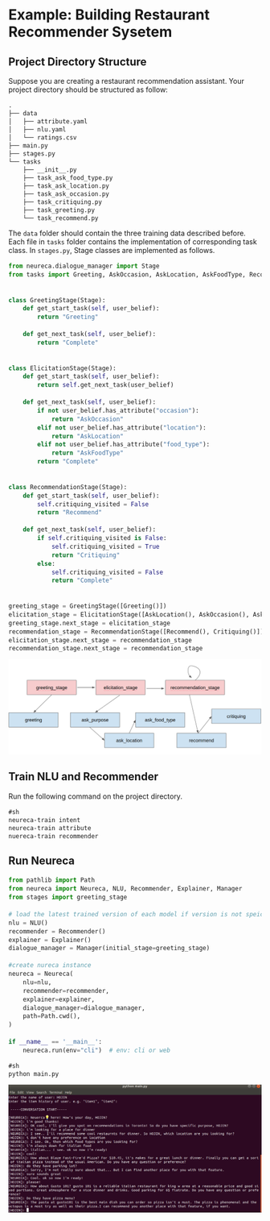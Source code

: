 # Example: Building Restaurant Recommender Sysetem

## Project Directory Structure

Suppose you are creating a restaurant recommendation assistant. Your project directory should be structured as follow:

```
.
├── data
│   ├── attribute.yaml
│   ├── nlu.yaml
│   └── ratings.csv
├── main.py
├── stages.py
└── tasks
    ├── __init__.py
    ├── task_ask_food_type.py
    ├── task_ask_location.py
    ├── task_ask_occasion.py
    ├── task_critiquing.py
    ├── task_greeting.py
    └── task_recommend.py
```

The `data` folder should contain the three training data described before. Each file in `tasks` folder contains the implementation of corresponding task class. In `stages.py`, Stage classes are implemented as follows.


```python 
from neureca.dialogue_manager import Stage
from tasks import Greeting, AskOccasion, AskLocation, AskFoodType, Recommend, Critiquing


class GreetingStage(Stage):
    def get_start_task(self, user_belief):
        return "Greeting"

    def get_next_task(self, user_belief):
        return "Complete"


class ElicitationStage(Stage):
    def get_start_task(self, user_belief):
        return self.get_next_task(user_belief)

    def get_next_task(self, user_belief):
        if not user_belief.has_attribute("occasion"):
            return "AskOccasion"
        elif not user_belief.has_attribute("location"):
            return "AskLocation"
        elif not user_belief.has_attribute("food_type"):
            return "AskFoodType"
        return "Complete"


class RecommendationStage(Stage):
    def get_start_task(self, user_belief):
        self.critiquing_visited = False
        return "Recommend"

    def get_next_task(self, user_belief):
        if self.critiquing_visited is False:
            self.critiquing_visited = True
            return "Critiquing"
        else:
            self.critiquing_visited = False
            return "Complete"


greeting_stage = GreetingStage([Greeting()])
elicitation_stage = ElicitationStage([AskLocation(), AskOccasion(), AskFoodType()])
greeting_stage.next_stage = elicitation_stage
recommendation_stage = RecommendationStage([Recommend(), Critiquing()])
elicitation_stage.next_stage = recommendation_stage
recommendation_stage.next_stage = recommendation_stage
```
![conversation_flow](./conversation_flow.png)


## Train NLU and Recommender
Run the following command on the project directory. 


```
#sh
neureca-train intent  
neureca-train attribute 
nuereca-train recommender
```


## Run Neureca


```python
from pathlib import Path
from neureca import Neureca, NLU, Recommender, Explainer, Manager
from stages import greeting_stage

# load the latest trained version of each model if version is not speicfied in arguament
nlu = NLU()  
recommender = Recommender()
explainer = Explainer()
dialogue_manager = Manager(initial_stage=greeting_stage)

#create nureca instance
neureca = Neureca(
    nlu=nlu,
    recommender=recommender,
    explainer=explainer,
    dialogue_manager=dialogue_manager,
    path=Path.cwd(),
)

if __name__ == '__main__':
    neureca.run(env="cli")  # env: cli or web
```

```
#sh
python main.py
```

![chat](./chat.png)